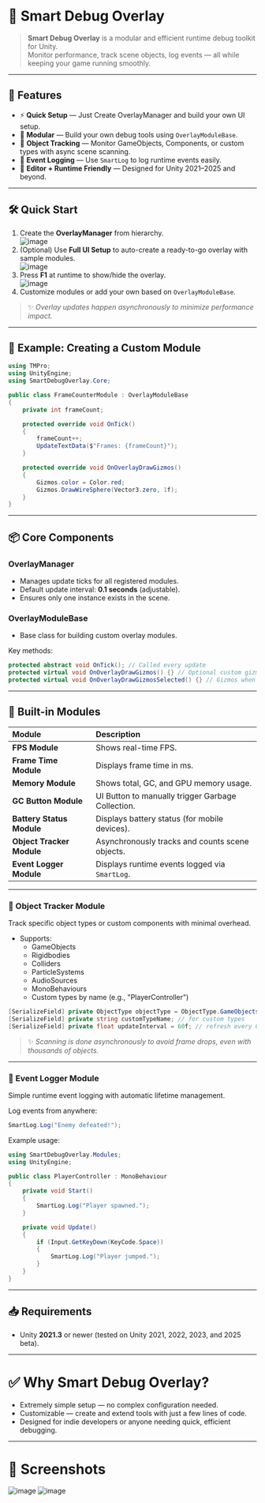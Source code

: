 # 📖 Smart Debug Overlay

> **Smart Debug Overlay** is a modular and efficient runtime debug toolkit for Unity.  
> Monitor performance, track scene objects, log events — all while keeping your game running smoothly.

---

## 🚀 Features

- ⚡ **Quick Setup** — Just Create OverlayManager and build your own UI setup.
- 🧩 **Modular** — Build your own debug tools using `OverlayModuleBase`.
- 🔎 **Object Tracking** — Monitor GameObjects, Components, or custom types with async scene scanning.
- 📝 **Event Logging** — Use `SmartLog` to log runtime events easily.
- 🎯 **Editor + Runtime Friendly** — Designed for Unity 2021–2025 and beyond.

---

## 🛠️ Quick Start

1. Create the **OverlayManager** from hierarchy.<br>
![image](https://github.com/user-attachments/assets/3a5247b2-6cd2-4ef0-b3b7-65da6b6d3009)
2. (Optional) Use **Full UI Setup** to auto-create a ready-to-go overlay with sample modules. <br>
![image](https://github.com/user-attachments/assets/bd219638-1429-47cf-876e-8e9b843e3760)
3. Press **F1** at runtime to show/hide the overlay.  
![image](https://github.com/user-attachments/assets/c7319292-5727-4d36-9870-6c516bdf4285)
4. Customize modules or add your own based on `OverlayModuleBase`.  

> ✨ *Overlay updates happen asynchronously to minimize performance impact.*

---

## 🧠 Example: Creating a Custom Module
```csharp
using TMPro;
using UnityEngine;
using SmartDebugOverlay.Core;

public class FrameCounterModule : OverlayModuleBase
{
    private int frameCount;

    protected override void OnTick()
    {
        frameCount++;
        UpdateTextData($"Frames: {frameCount}");
    }

    protected override void OnOverlayDrawGizmos()
    {
        Gizmos.color = Color.red;
        Gizmos.DrawWireSphere(Vector3.zero, 1f);
    }
}
```

---

## 📦 Core Components

### OverlayManager
- Manages update ticks for all registered modules.
- Default update interval: **0.1 seconds** (adjustable).
- Ensures only one instance exists in the scene.

### OverlayModuleBase
- Base class for building custom overlay modules.

Key methods:
```csharp
protected abstract void OnTick(); // Called every update
protected virtual void OnOverlayDrawGizmos() {} // Optional custom gizmo drawing
protected virtual void OnOverlayDrawGizmosSelected() {} // Gizmos when object selected
```

---

## 🧩 Built-in Modules

| Module | Description |
|:------|:------------|
| **FPS Module** | Shows real-time FPS. |
| **Frame Time Module** | Displays frame time in ms. |
| **Memory Module** | Shows total, GC, and GPU memory usage. |
| **GC Button Module** | UI Button to manually trigger Garbage Collection. |
| **Battery Status Module** | Displays battery status (for mobile devices). |
| **Object Tracker Module** | Asynchronously tracks and counts scene objects. |
| **Event Logger Module** | Displays runtime events logged via `SmartLog`. |

---

### 🔎 Object Tracker Module

Track specific object types or custom components with minimal overhead.

- Supports:
  - GameObjects
  - Rigidbodies
  - Colliders
  - ParticleSystems
  - AudioSources
  - MonoBehaviours
  - Custom types by name (e.g., "PlayerController")

```csharp
[SerializeField] private ObjectType objectType = ObjectType.GameObjects;
[SerializeField] private string customTypeName; // for custom types
[SerializeField] private float updateInterval = 60f; // refresh every 60s
```

> ✨ *Scanning is done asynchronously to avoid frame drops, even with thousands of objects.*

---

### 📝 Event Logger Module

Simple runtime event logging with automatic lifetime management.

Log events from anywhere:
```csharp
SmartLog.Log("Enemy defeated!");
```

Example usage:
```csharp
using SmartDebugOverlay.Modules;
using UnityEngine;

public class PlayerController : MonoBehaviour
{
    private void Start()
    {
        SmartLog.Log("Player spawned.");
    }

    private void Update()
    {
        if (Input.GetKeyDown(KeyCode.Space))
        {
            SmartLog.Log("Player jumped.");
        }
    }
}
```

---

## 📥 Requirements

- Unity **2021.3** or newer (tested on Unity 2021, 2022, 2023, and 2025 beta).

---

# ✅ Why Smart Debug Overlay?

- Extremely simple setup — no complex configuration needed.
- Customizable — create and extend tools with just a few lines of code.
- Designed for indie developers or anyone needing quick, efficient debugging.

---

# 📸 Screenshots
![image](https://github.com/user-attachments/assets/c7319292-5727-4d36-9870-6c516bdf4285)
![image](https://github.com/user-attachments/assets/e75b2b0f-c270-4de8-b94d-94290ef82096)
